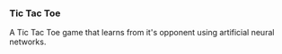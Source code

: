 ### Tic Tac Toe

A Tic Tac Toe game that learns from it's opponent using artificial neural networks.
